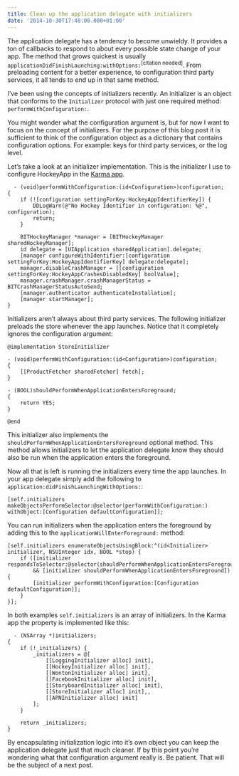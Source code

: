 ```yaml
---
title: Clean up the application delegate with initializers
date: '2014-10-30T17:48:00.000+01:00'
---
```


The application delegate has a tendency to become unwieldy. It provides a ton of callbacks to respond to about every possible state change of your app. The method that grows quickest is usually `applicationDidFinishLaunching:withOptions:`<sup>\[citation needed]</sup>. From preloading content for a better experience, to configuration third party services, it all tends to end up in that same method.

I’ve been using the concepts of initializers recently. An initializer is an object that conforms to the `Initializer` protocol with just one required method: `performWithConfiguration:`.

You might wonder what the configuration argument is, but for now I want to focus on the concept of initializers. For the purpose of this blog post it is sufficient to think of the configuration object as a dictionary that contains configuration options. For example: keys for third party services, or the log level.

Let’s take a look at an initializer implementation. This is the initializer I use to configure HockeyApp in the [Karma app][].

[Karma app]: https://itunes.apple.com/us/app/karma-wifi/id673069729?ls=1&mt=8

```
  - (void)performWithConfiguration:(id<Configuration>)configuration;
{
    if (![configuration settingForKey:HockeyAppIdentifierKey]) {
        DDLogWarn(@"No Hockey Identifier in configuration: %@", configuration);
        return;
    }

    BITHockeyManager *manager = [BITHockeyManager sharedHockeyManager];
    id delegate = [UIApplication sharedApplication].delegate;
    [manager configureWithIdentifier:[configuration settingForKey:HockeyAppIdentifierKey] delegate:delegate];
    manager.disableCrashManager = [[configuration settingForKey:HockeyAppCrashesDisabledKey] boolValue];
    manager.crashManager.crashManagerStatus = BITCrashManagerStatusAutoSend;
    [manager.authenticator authenticateInstallation];
    [manager startManager];
}
```

Initializers aren’t always about third party services. The following initializer preloads the store whenever the app launches. Notice that it completely ignores the configuration argument:

```
@implementation StoreInitializer

- (void)performWithConfiguration:(id<Configuration>)configuration;
{
    [[ProductFetcher sharedFetcher] fetch];
}

- (BOOL)shouldPerformWhenApplicationEntersForeground;
{
    return YES;
}

@end
```

This initializer also implements the `shouldPerformWhenApplicationEntersForeground` optional method. This method allows initializers to let the application delegate know they should also be run when the application enters the foreground.

Now all that is left is running the initializers every time the app launches. In your app delegate simply add the following to `application:didFinishLaunchingWithOptions:`:

```
[self.initializers makeObjectsPerformSelector:@selector(performWithConfiguration:) withObject:[Configuration defaultConfiguration]]; 
```

You can run initializers when the application enters the foreground by adding this to the `applicationWillEnterForeground:` method:

```
[self.initializers enumerateObjectsUsingBlock:^(id<Initializer> initializer, NSUInteger idx, BOOL *stop) {
    if ([initializer respondsToSelector:@selector(shouldPerformWhenApplicationEntersForeground)]
        && [initializer shouldPerformWhenApplicationEntersForeground]) {
        [initializer performWithConfiguration:[Configuration defaultConfiguration]];
    }
}];
```

In both examples `self.initializers` is an array of initializers. In the Karma app the property is implemented like this:

```
  - (NSArray *)initializers;
{
    if (!_initializers) {
        _initializers = @[
            [[LoggingInitializer alloc] init],
            [[HockeyInitializer alloc] init],
            [[WontonInitializer alloc] init],
            [[FacebookInitializer alloc] init],
            [[StoryboardInitializer alloc] init],
            [[StoreInitializer alloc] init],,
            [[APNInitializer alloc] init]
        ];
    }

    return _initializers;
}
```

By encapsulating initialization logic into it’s own object you can keep the application delegate just that much cleaner. If by this point you’re wondering what that configuration argument really is. Be patient. That will be the subject of a next post.
